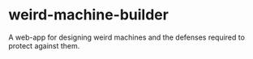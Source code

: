# weird-machine-builder
A web-app for designing weird machines and the defenses required to protect against them.
